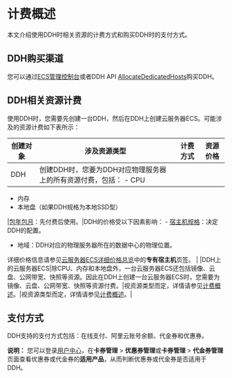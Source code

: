 # 计费概述

本文介绍使用DDH时相关资源的计费方式和购买DDH时的支付方式。

## DDH购买渠道

您可以通过[ECS管理控制台](https://ecs.console.aliyun.com/#/home)或者DDH API [AllocateDedicatedHosts](/cn.zh-CN/API参考/专有宿主机/AllocateDedicatedHosts.md)购买DDH。

## DDH相关资源计费

使用DDH时，您需要先创建一台DDH，然后在DDH上创建云服务器ECS。可能涉及的资源计费如下表所示：

|创建对象|涉及资源类型|计费方式|资源价格|
|----|------|----|----|
|DDH|创建DDH时，您要为DDH对应物理服务器上的所有资源付费，包括： -   CPU
-   内存
-   本地盘（如果DDH规格为本地SSD型）

|[包年包月](/cn.zh-CN/产品定价/包年包月.md)：先付费后使用。|DDH的价格受以下因素影响： -   [宿主机规格](/cn.zh-CN/产品简介/宿主机规格.md)：决定DDH的配置。
-   地域：DDH对应的物理服务器所在的数据中心的物理位置。

详细价格信息请参见[云服务器ECS详细价格总览](https://www.aliyun.com/price/product#/ecs/detail)中的**专有宿主机**页签。 |
|DDH上的云服务器ECS|除CPU、内存和本地盘外，一台云服务器ECS还包括镜像、云盘、公网带宽、快照等资源。因此在DDH上创建一台云服务器ECS时，您需要为镜像、云盘、公网带宽、快照等资源付费。|视资源类型而定，详情请参见[计费概述](/cn.zh-CN/产品计费/计费概述.md)。|视资源类型而定，详情请参见[计费概述](/cn.zh-CN/产品计费/计费概述.md)。|

## 支付方式

DDH支持的支付方式包括：在线支付、阿里云账号余额、代金券和优惠券。

**说明：** 您可以登录[用户中心](https://expense.console.aliyun.com/#/account/home)，在**卡券管理** \> **优惠券管理**或**卡券管理** \> **代金券管理**页面查看优惠券或代金券的**适用产品**，从而判断优惠券或代金券是否适用于DDH。

